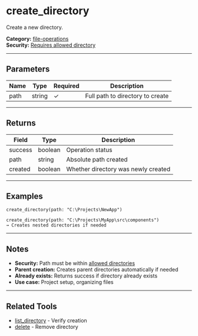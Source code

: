 ﻿# create_directory

Create a new directory.

**Category:** [file-operations](INDEX.md)  
**Security:** [Requires allowed directory](../COMMON.md#security-model)

---

## Parameters

| Name | Type | Required | Description |
|------|------|----------|-------------|
| path | string | ✓ | Full path to directory to create |

---

## Returns

| Field | Type | Description |
|-------|------|-------------|
| success | boolean | Operation status |
| path | string | Absolute path created |
| created | boolean | Whether directory was newly created |

---

## Examples

```
create_directory(path: "C:\Projects\NewApp")

create_directory(path: "C:\Projects\MyApp\src\components")
→ Creates nested directories if needed
```

---

## Notes

- **Security:** Path must be within [allowed directories](../security-config/INDEX.md)
- **Parent creation:** Creates parent directories automatically if needed
- **Already exists:** Returns success if directory already exists
- **Use case:** Project setup, organizing files

---

## Related Tools

- [list_directory](list_directory.md) - Verify creation
- [delete](delete.md) - Remove directory